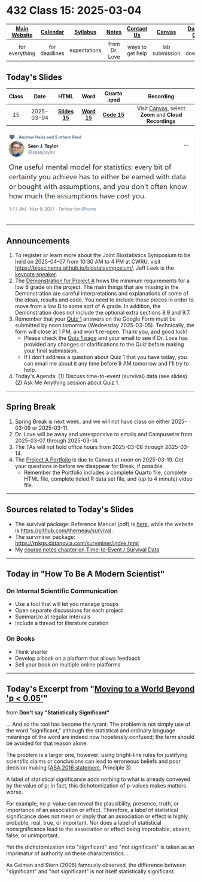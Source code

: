 # 432 Class 15: 2025-03-04

[Main Website](https://thomaselove.github.io/432-2025/) | [Calendar](https://thomaselove.github.io/432-2025/calendar.html) | [Syllabus](https://thomaselove.github.io/432-syllabus-2025/) | [Notes](https://thomaselove.github.io/432-notes/) | [Contact Us](https://thomaselove.github.io/432-2025/contact.html) | [Canvas](https://canvas.case.edu) | [Data and Code](https://github.com/THOMASELOVE/432-data) | [Sources](https://github.com/THOMASELOVE/432-classes-2024/tree/main/sources)
:-----------: | :--------------: | :----------: | :---------: | :-------------: | :-----------: | :------------: |:------:
for everything | for deadlines | expectations | from Dr. Love | ways to get help | lab submission | for downloads | to read

## Today's Slides

Class | Date | HTML | Word | Quarto .qmd | Recording
:---: | :--------: | :------: | :------: | :------: | :-------------:
15 | 2025-03-04 | **[Slides 15](https://thomaselove.github.io/432-slides-2025/slides15.html)** | **[Word 15](https://thomaselove.github.io/432-slides-2025/slides15w.docx)** | **[Code 15](https://github.com/THOMASELOVE/432-slides-2025/blob/main/slides15.qmd)** | Visit [Canvas](https://canvas.case.edu/), select **Zoom** and **Cloud Recordings**

![](taylor_tw.png)

---

## Announcements

1. To register or learn more about the Joint Biostatistics Symposium to be held on 2025-04-07 from 10:30 AM to 4 PM at CWRU, visit <https://bioscinema.github.io/biostatsymposium/>. Jeff Leek is the [keynote speaker](https://bioscinema.github.io/biostatsymposium/#keynote-speaker).
2. The [Demonstration for Project A](https://thomaselove.github.io/432-2025/432_projectA_demo.html) hows the minimum requirements for a low B grade on the project. The main things that are missing in the Demonstration are careful interpretations and explanations of some of the ideas, results and code. You need to include those pieces in order to move from a low B to some sort of A grade. In addition, the Demonstration does not include the optional extra sections 8.9 and 9.7.
3. Remember that your [Quiz 1](https://thomaselove.github.io/432-2025/quiz1.html) answers on the Google Form must be submitted by noon tomorrow (Wednesday 2025-03-05). Technically, the form will close at 1 PM, and won't re-open. Thank you, and good luck!
    - Please check the [Quiz 1 page](https://thomaselove.github.io/432-2025/quiz1.html) and your email to see if Dr. Love has provided any changes or clarifications to the Quiz before making your final submission.
    - If I don't address a question about Quiz 1 that you have today, you can email me about it any time before 9 AM tomorrow and I'll try to help.
4. Today's Agenda: (1) Discuss time-to-event (survival) data (see slides) (2) Ask Me Anything session about Quiz 1.

---

## Spring Break

1. Spring Break is next week, and we will not have class on either 2025-03-09 or 2025-03-11.
2. Dr. Love will be away and unresponsive to emails and Campuswire from 2025-03-07 through 2025-03-14.
3. The TAs will not hold office hours from 2025-03-08 through 2025-03-14.
4. The [Project A Portfolio](https://thomaselove.github.io/432-2025/projA.html#the-project-a-portfolio) is due to Canvas at noon on 2025-03-19. Get your questions in before we disappear for Break, if possible.
    - Remember the Portfolio includes a complete Quarto file, complete HTML file, complete tidied R data set file, and (up to 4 minute) video file.

---

## Sources related to Today's Slides

- The survival package: Reference Manual (pdf) is [here](https://cran.r-project.org/web/packages/survival/survival.pdf), while the website is  <https://github.com/therneau/survival>.
- The survminer package: <https://rpkgs.datanovia.com/survminer/index.html>
- My [course notes chapter on Time-to-Event / Survival Data](https://thomaselove.github.io/432-notes/survival_data.html)

---
## Today in "How To Be A Modern Scientist"

### On Internal Scientific Communication

- Use a tool that will let you manage groups
- Open separate discussions for each project
- Summarize at regular intervals
- Include a thread for literature curation

### On Books

- Think shorter
- Develop a book on a platform that allows feedback
- Sell your book on multiple online platforms

---

## Today's Excerpt from "[Moving to a World Beyond 'p < 0.05'](https://github.com/THOMASELOVE/432-sources/blob/main/pdf/ASA_2019_A_World_Beyond.pdf)"

from **Don't say "Statistically Significant"**

... And so the tool has become the tyrant. The problem is not simply use of the word "significant," although the statistical and ordinary language meanings of the word are indeed now hopelessly confused; the term should be avoided for that reason alone. 

The problem is a larger one, however: using bright-line rules for justifying scientific claims or conclusions can lead to erroneous beliefs and poor decision making ([ASA 2016 statement](https://github.com/THOMASELOVE/432-sources/blob/main/pdf/ASA_2016_Pvalues_Context_Process_Purpose.pdf), Principle 3). 

A label of statistical significance adds nothing to what is already conveyed by the value of p; in fact, this dichotomization of p-values makes matters worse.

For example, no p-value can reveal the plausibility, presence, truth, or importance of an association or effect. Therefore, a label of statistical significance does not mean or imply that an association or effect is highly probable, real, true, or important. Nor does a label of statistical nonsignificance lead to the association or effect being improbable, absent, false, or unimportant.

Yet the dichotomization into "significant" and "not significant" is taken as an imprimatur of authority on these characteristics....

As Gelman and Stern (2006) famously observed, the difference between "significant" and "not significant" is not itself statistically significant.



